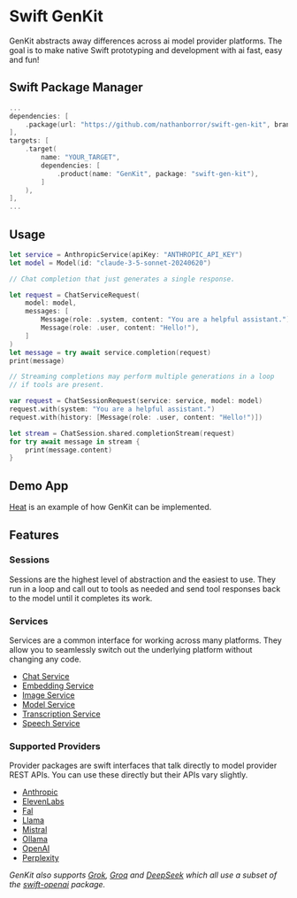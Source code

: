 # Swift GenKit

GenKit abstracts away differences across ai model provider platforms. The goal is to make native Swift prototyping and development with ai fast, easy and fun!

## Swift Package Manager

```swift
...
dependencies: [
    .package(url: "https://github.com/nathanborror/swift-gen-kit", branch: "main"),
],
targets: [
    .target(
        name: "YOUR_TARGET",
        dependencies: [
            .product(name: "GenKit", package: "swift-gen-kit"),
        ]
    ),
],
...
```

## Usage

```swift
let service = AnthropicService(apiKey: "ANTHROPIC_API_KEY")
let model = Model(id: "claude-3-5-sonnet-20240620")

// Chat completion that just generates a single response.

let request = ChatServiceRequest(
    model: model,
    messages: [
        Message(role: .system, content: "You are a helpful assistant."),
        Message(role: .user, content: "Hello!"),
    ]
)
let message = try await service.completion(request)
print(message)

// Streaming completions may perform multiple generations in a loop
// if tools are present.

var request = ChatSessionRequest(service: service, model: model)
request.with(system: "You are a helpful assistant.")
request.with(history: [Message(role: .user, content: "Hello!")])

let stream = ChatSession.shared.completionStream(request)
for try await message in stream {
    print(message.content)
}
```

## Demo App

[Heat](https://github.com/nathanborror/Heat) is an example of how GenKit can be implemented.

## Features

### Sessions

Sessions are the highest level of abstraction and the easiest to use. They run in a loop and call out to tools as needed and send tool responses back to the model until it completes its work.

### Services

Services are a common interface for working across many platforms. They allow you to seamlessly switch out the underlying platform without changing any code.

- [Chat Service](Sources/GenKit/Services/ChatService.swift)
- [Embedding Service](Sources/GenKit/Services/EmbeddingService.swift)
- [Image Service](Sources/GenKit/Services/ImageService.swift)
- [Model Service](Sources/GenKit/Services/ModelService.swift)
- [Transcription Service](Sources/GenKit/Services/TranscriptionService.swift)
- [Speech Service](Sources/GenKit/Services/SpeechService.swift)

### Supported Providers

Provider packages are swift interfaces that talk directly to model provider REST APIs. You can use these directly but their APIs vary slightly.

- [Anthropic](https://github.com/nathanborror/swift-anthropic)
- [ElevenLabs](https://github.com/nathanborror/swift-elevenlabs)
- [Fal](https://github.com/nathanborror/swift-fal)
- [Llama](https://github.com/nathanborror/swift-llama)
- [Mistral](https://github.com/nathanborror/swift-mistral)
- [Ollama](https://github.com/nathanborror/swift-ollama)
- [OpenAI](https://github.com/nathanborror/swift-openai)
- [Perplexity](https://github.com/nathanborror/swift-perplexity)

_GenKit also supports [Grok](https://docs.x.ai/docs/overview), [Groq](https://groq.com) and [DeepSeek](https://api-docs.deepseek.com) which all use a subset of the [swift-openai](https://github.com/nathanborror/swift-openai) package._
